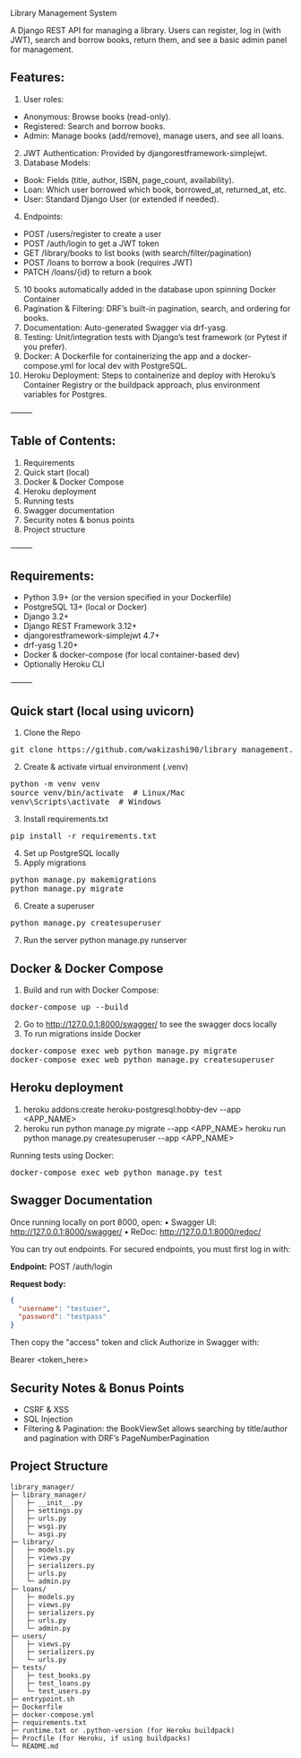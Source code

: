 Library Management System

A Django REST API for managing a library. Users can register, log in (with JWT), search and borrow books, return them, and see a basic admin panel for management.

## Features:
1. User roles:
- Anonymous: Browse books (read-only).
- Registered: Search and borrow books.
- Admin: Manage books (add/remove), manage users, and see all loans.
2. JWT Authentication: Provided by djangorestframework-simplejwt.
3. Database Models:
- Book: Fields (title, author, ISBN, page_count, availability).
- Loan: Which user borrowed which book, borrowed_at, returned_at, etc.
- User: Standard Django User (or extended if needed).
4. Endpoints:
- POST /users/register to create a user
- POST /auth/login to get a JWT token
- GET /library/books to list books (with search/filter/pagination)
- POST /loans to borrow a book (requires JWT)
- PATCH /loans/{id} to return a book
5. 10 books automatically added in the database upon spinning Docker Container
6. Pagination & Filtering: DRF’s built-in pagination, search, and ordering for books.
7. Documentation: Auto-generated Swagger via drf-yasg.
8. Testing: Unit/integration tests with Django’s test framework (or Pytest if you prefer).
9. Docker: A Dockerfile for containerizing the app and a docker-compose.yml for local dev with PostgreSQL.
10. Heroku Deployment: Steps to containerize and deploy with Heroku’s Container Registry or the buildpack approach, plus environment variables for Postgres.

⸻

## Table of Contents:
1. Requirements
2. Quick start (local)
3. Docker & Docker Compose
4. Heroku deployment
5. Running tests
6. Swagger documentation
7. Security notes & bonus points
8. Project structure


⸻

## Requirements:
- Python 3.9+ (or the version specified in your Dockerfile)
- PostgreSQL 13+ (local or Docker)
- Django 3.2+
- Django REST Framework 3.12+
- djangorestframework-simplejwt 4.7+
- drf-yasg 1.20+
- Docker & docker-compose (for local container-based dev)
- Optionally Heroku CLI 

⸻

## Quick start (local using uvicorn)

1. Clone the Repo
<pre>
git clone https://github.com/wakizashi90/library_management.git
</pre>
2. Create & activate virtual environment (.venv)

<pre>
python -m venv venv
source venv/bin/activate  # Linux/Mac
venv\Scripts\activate  # Windows
</pre>

3. Install requirements.txt
<pre>
pip install -r requirements.txt
</pre>
4. Set up PostgreSQL locally
5. Apply migrations
<pre>
python manage.py makemigrations
python manage.py migrate
</pre>
6. Create a superuser
<pre>
python manage.py createsuperuser
</pre>
7. Run the server
python manage.py runserver

## Docker & Docker Compose
1. Build and run with Docker Compose:
<pre>
docker-compose up --build
</pre>
2. Go to http://127.0.0.1:8000/swagger/ to see the swagger docs locally
3. To run migrations inside Docker
<pre>
docker-compose exec web python manage.py migrate
docker-compose exec web python manage.py createsuperuser
</pre>
## Heroku deployment
1. heroku addons:create heroku-postgresql:hobby-dev --app <APP_NAME>
2. heroku run python manage.py migrate --app <APP_NAME>
heroku run python manage.py createsuperuser --app <APP_NAME>

Running tests using Docker:
<pre>
docker-compose exec web python manage.py test
</pre>

## Swagger Documentation

Once running locally on port 8000, open:
	•	Swagger UI: http://127.0.0.1:8000/swagger/
	•	ReDoc: http://127.0.0.1:8000/redoc/

You can try out endpoints. For secured endpoints, you must first log in with:

**Endpoint:**
POST /auth/login

**Request body:**

```json
{
  "username": "testuser",
  "password": "testpass"
}
```

Then copy the "access" token and click Authorize in Swagger with:

Bearer <token_here>

## Security Notes & Bonus Points

- CSRF & XSS
- SQL Injection
- Filtering & Pagination: the BookViewSet allows searching by title/author and pagination with DRF’s PageNumberPagination

## Project Structure

```text
library_manager/
├─ library_manager/
│   ├─ __init__.py
│   ├─ settings.py
│   ├─ urls.py
│   ├─ wsgi.py
│   └─ asgi.py
├─ library/
│   ├─ models.py
│   ├─ views.py
│   ├─ serializers.py
│   ├─ urls.py
│   └─ admin.py
├─ loans/
│   ├─ models.py
│   ├─ views.py
│   ├─ serializers.py
│   ├─ urls.py
│   └─ admin.py
├─ users/
│   ├─ views.py
│   ├─ serializers.py
│   └─ urls.py
├─ tests/
│   ├─ test_books.py
│   ├─ test_loans.py
│   └─ test_users.py
├─ entrypoint.sh
├─ Dockerfile
├─ docker-compose.yml
├─ requirements.txt
├─ runtime.txt or .python-version (for Heroku buildpack)
├─ Procfile (for Heroku, if using buildpacks)
└─ README.md
```


